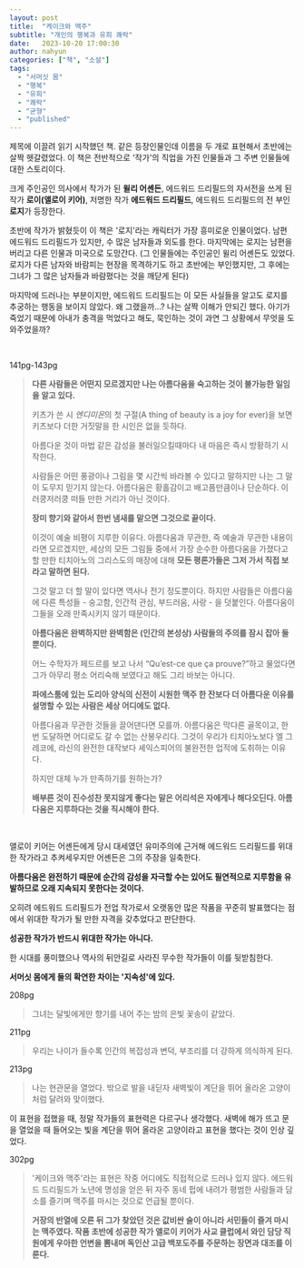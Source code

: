 ```yaml
---
layout: post
title:  "케이크와 맥주"
subtitle: "개인의 행복과 유희 쾌락"
date:   2023-10-20 17:00:30
author: nahyun
categories: ["책", "소설"]
tags:
  - "서머싯 몸"
  - "행복"
  - "유희"
  - "쾌락"
  - "균형"
  - "published"
---
```



제목에 이끌려 읽기 시작했던 책. 같은 등장인물인데 이름을 두 개로 표현해서 초반에는 살짝 헷갈렸었다.
이 책은 전반적으로 '작가'의 직업을 가진 인물들과 그 주변 인물들에 대한 스토리이다.

크게 주인공인 의사에서 작가가 된 **윌리 어셴든**, 에드워드 드리필드의 자서전을 쓰게 된 작가 **로이(앨로이 키어)**, 저명한 작가 **에드워드 드리필드**, 에드워드 드리필드의 전 부인 **로지**가 등장한다.

초반에 작가가 밝혔듯이 이 책은 '로지'라는 캐릭터가 가장 흥미로운 인물이었다. 남편 에드워드 드리필드가 있지만, 수 많은 남자들과 외도를 한다. 마지막에는 로지는 남편을 버리고 다른 인물과 미국으로 도망간다. (그 인물들에는 주인공인 윌리 어셴든도 있었다. 로지가 다른 남자와 바람피는 현장을 목격하기도 하고 초반에는 부인했지만, 그 후에는 그녀가 그 많은 남자들과 바람폈다는 것을 깨닫게 된다)

마지막에 드러나는 부분이지만, 에드워드 드리필드는 이 모든 사실들을 알고도 로지를 추궁하는 행동을 보이지 않았다. 왜 그랬을까...? 나는 살짝 이해가 안되긴 했다. 아기가 죽었기 때문에 아내가 충격을 먹었다고 해도, 묵인하는 것이 과연 그 상황에서 무엇을 도와주었을까?

<br>

141pg-143pg
> **다른 사람들은 어떤지 모르겠지만 나는 아름다움을 숙고하는 것이 불가능한 일임을 알고 있다.**
>
> 키츠가 쓴 시 *엔디미온*의 첫 구절(A thing of beauty is a joy for ever)을 보면 키츠보다 더한 거짓말을 한 시인은 없을 듯하다.
>
> 아름다운 것이 마법 같은 감성을 불러일으킬때마다 내 마음은 즉시 방황하기 시작한다.
>
> 사람들은 어떤 풍광이나 그림을 몇 시간씩 바라볼 수 있다고 말하지만 나는 그 말이 도무지 믿기지 않는다. 아름다움은 황홀감이고 배고픔만큼이나 단순하다. 이러쿵저러쿵 떠들 만한 거리가 아닌 것이다.
>
> **장미 향기와 같아서 한번 냄새를 맡으면 그것으로 끝이다.**
>
> 이것이 예술 비평이 지루한 이유다. 아름다움과 무관한, 즉 예술과 무관한 내용이라면 모르겠지만, 세상의 모든 그림들 중에서 가장 순수한 아름다움을 가졌다고 할 만한 티치아노의 그리스도의 매장에 대해 **모든 평론가들은 그저 가서 직접 보라고 말하면 된다.**
> 
> 그것 말고 더 할 말이 있다면 역사나 전기 정도뿐이다. 하지만 사람들은 아름다움에 다른 특성들 - 숭고함, 인간적 관심, 부드러움, 사랑 - 을 덧붙인다. 아름다움이 그들을 오래 만족시키지 않기 때문이다.
>
> **아름다움은 완벽하지만 완벽함은 (인간의 본성상) 사람들의 주의를 잠시 잡아 둘 뿐이다.**
>
> 어느 수학자가 페드르를 보고 나서 “Qu’est-ce que ça prouve?”하고 물었다면 그가 아무리 평소 어리숙해 보였다고 해도 그리 바보는 아니다.
>
> **파에스툼에 있는 도리아 양식의 신전이 시원한 맥주 한 잔보다 더 아름다운 이유를 설명할 수 있는 사람은 세상 어디에도 없다.**
>
> 아름다움과 무관한 것들을 끌어댄다면 모를까. 아름다움은 막다른 골목이고, 한번 도달하면 어디로도 갈 수 없는 산봉우리다. 그것이 우리가 티치아노보다 엘 그레코에, 라신의 완전한 대작보다 셰익스피어의 불완전한 업적에 도취하는 이유다.
> 
> 하지만 대체 누가 만족하기를 원하는가?
>
> **배부른 것이 진수성찬 못지않게 좋다는 말은 어리석은 자에게나 해다오딘다. 아름다움은 지루하다는 것을 직시해야 한다.**

<br>

앨로이 키어는 어셴든에게 당시 대세였던 유미주의에 근거해 에드워드 드리필드를 위대한 작가라고 추켜세우지만 어셴든은 그의 주장을 일축한다.

**아름다움은 완전하기 때문에 순간의 감성을 자극할 수는 있어도 필연적으로 지루함을 유발하므로 오래 지속되지 못한다는 것이다.**

오히려 에드워드 드리필드가 전업 작가로서 오랫동안 많은 작품을 꾸준히 발표했다는 점에서 위대한 작가가 될 만한 자격을 갖추었다고 판단한다.

**성공한 작가가 반드시 위대한 작가는 아니다.**

한 시대를 풍미했으나 역사의 뒤안길로 사라진 무수한 작가들이 이를 뒷받침한다.

**서머싯 몸에게 둘의 확연한 차이는 '지속성'에 있다.**

208pg
> 그녀는 달빛에게만 향기를 내어 주는 밤의 은빛 꽃송이 같았다.

211pg
> 우리는 나이가 들수록 인간의 복잡성과 변덕, 부조리를 더 강하게 의식하게 된다.

213pg
> 나는 현관문을 열었다. 밖으로 발을 내딛자 새벽빛이 계단을 뛰어 올라온 고양이처럼 달려와 맞이했다.

이 표현을 접했을 때, 정말 작가들의 표현력은 다르구나 생각했다. 새벽에 해가 뜨고 문을 열었을 때 들어오는 빛을 계단을 뛰어 올라온 고양이라고 표현을 했다는 것이 인상 깊었다.

302pg
> '케이크와 맥주'라는 표현은 작중 어디에도 직접적으로 드러나 있지 않다. 에드워드 드리필드가 노년에 명성을 얻은 뒤 자주 동네 펍에 내려가 평범한 사람들과 담소를 즐기며 맥주를 마시는 것으로 언급될 뿐이다.
>
> **거장의 반열에 오른 뒤 그가 찾았던 것은 값비싼 술이 아니라 서민들이 즐겨 마시는 맥주였다. 작품 초반에 성공한 작가 앨로이 키어가 사교 클럽에서 와인 담당 직원에게 우아한 언변을 뽐내며 독인산 고급 백포도주를 주문하는 장면과 대조를 이룬다.**
